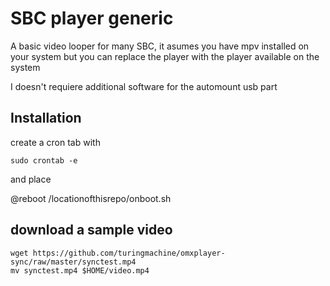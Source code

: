 # SBC player generic 
A basic video looper for many SBC, it asumes you have mpv installed on your system
but you can replace the player with the player available on the system

I doesn't requiere additional software for the automount usb part

## Installation

create a cron tab with

```
sudo crontab -e
```
and place 

@reboot /locationofthisrepo/onboot.sh

## download a sample video

```
wget https://github.com/turingmachine/omxplayer-sync/raw/master/synctest.mp4
mv synctest.mp4 $HOME/video.mp4 
```
